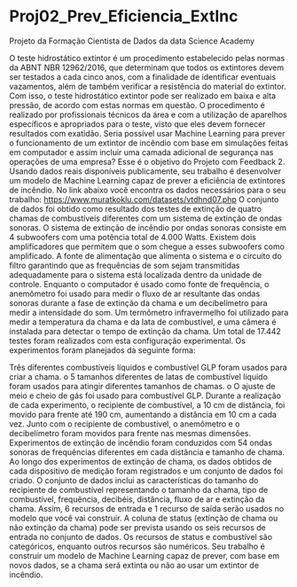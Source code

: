# Proj02_Prev_Eficiencia_ExtInc
Projeto da Formação Cientista de Dados da data Science Academy

O teste hidrostático extintor é um procedimento estabelecido pelas normas da ABNT NBR 12962/2016, que determinam que todos os extintores devem ser testados a cada cinco anos, com a finalidade de identificar eventuais vazamentos, além de também verificar a resistência do material do extintor.
Com isso, o teste hidrostático extintor pode ser realizado em baixa e alta pressão, de acordo com estas normas em questão. O procedimento é realizado por profissionais técnicos da área e com a utilização de aparelhos específicos e apropriados para o teste, visto que eles devem fornecer resultados com exatidão.
Seria possível usar Machine Learning para prever o funcionamento de um extintor de incêndio com base em simulações feitas em computador e assim incluir uma camada adicional de segurança nas operações de uma empresa? Esse é o objetivo do Projeto com Feedback 2.
Usando dados reais disponíveis publicamente, seu trabalho é desenvolver um modelo de Machine Learning capaz de prever a eficiência de extintores de incêndio.
No link abaixo você encontra os dados necessários para o seu trabalho:
https://www.muratkoklu.com/datasets/vtdhnd07.php
O conjunto de dados foi obtido como resultado dos testes de extinção de quatro chamas de combustíveis diferentes com um sistema de extinção de ondas sonoras. O sistema de extinção de incêndio por ondas sonoras consiste em 4 subwoofers com uma potência total de 4.000 Watts. Existem dois amplificadores que permitem que o som chegue a esses subwoofers como amplificado. A fonte de alimentação que alimenta o sistema e o circuito do filtro garantindo que as frequências de som sejam transmitidas adequadamente para o sistema está localizada dentro da unidade de controle. Enquanto o computador é usado como fonte de frequência, o anemômetro foi usado para medir o fluxo de ar resultante das ondas sonoras durante a fase de extinção da chama e um decibelímetro para medir a intensidade do som. Um termômetro infravermelho foi utilizado para medir a temperatura da chama e da lata de combustível, e uma câmera é instalada para detectar o tempo de extinção da chama. Um total de 17.442 testes foram realizados com esta configuração experimental. Os experimentos foram planejados da seguinte forma:

Três diferentes combustíveis líquidos e combustível GLP foram usados para criar a chama.
o 5 tamanhos diferentes de latas de combustível líquido foram usados para atingir diferentes tamanhos de chamas.
o O ajuste de meio e cheio de gás foi usado para combustível GLP.
Durante a realização de cada experimento, o recipiente de combustível, a 10 cm de distância, foi movido para frente até 190 cm, aumentando a distância em 10 cm a cada vez. Junto com o recipiente de combustível, o anemômetro e o decibelímetro foram movidos para frente nas mesmas dimensões.
Experimentos de extinção de incêndio foram conduzidos com 54 ondas sonoras de frequências diferentes em cada distância e tamanho de chama.
Ao longo dos experimentos de extinção de chama, os dados obtidos de cada dispositivo de medição foram registrados e um conjunto de dados foi criado. O conjunto de dados inclui as características do tamanho do recipiente de combustível representando o tamanho da chama, tipo de combustível, frequência, decibéis, distância, fluxo de ar e extinção da chama. Assim, 6 recursos de entrada e 1 recurso de saída serão usados no modelo que você vai construir.
A coluna de status (extinção de chama ou não extinção da chama) pode ser prevista usando os seis recursos de entrada no conjunto de dados. Os recursos de status e combustível são categóricos, enquanto outros recursos são numéricos.
Seu trabalho é construir um modelo de Machine Learning capaz de prever, com base em novos dados, se a chama será extinta ou não ao usar um extintor de incêndio.
